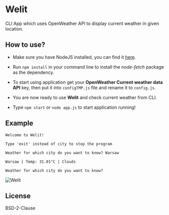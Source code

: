 # Welit
CLI App which uses OpenWeather API to display current weather in given location.
## How to use?
* Make sure you have NodeJS installed, you can find it <a href="https://nodejs.org">here</a>.
* Run ```npm install``` in your command line to install the *node-fetch* package as the dependency.
* To start using application get your **OpenWeather Current weather data API** key, then put it into ```configTMP.js``` file and rename it to ```config.js```.

* You are now ready to use **Welit** and check current weather from CLI.
* Type ```npm start``` or ```node app.js``` to start application running!
## Example
```
Welcome to Welit!

Type 'exit' instead of city to stop the program

Weather for which city do you want to know? Warsaw

Warsaw | Temp: 31.01°C | Clouds

Weather for which city do you want to know?

```
![Welit](https://agrochal.me/img/project2.PNG "Welit")

## License
BSD-2-Clause

